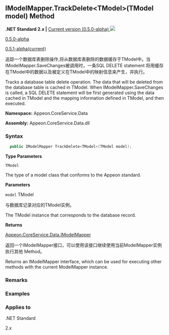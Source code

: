 

## **IModelMapper.TrackDelete&#60;TModel>(TModel model) Method**

**.NET Standard 2.x |**  <a href="javascript:void(0)" class="dropdown">Current version (0.5.0-alpha) <img src="~/images/dropdown.png"/></a>

<div class="otherversions"  value="versdiv">

<a href="javascript:void(0)">0.5.0-alpha</a>

<a href="javascript:void(0)">0.5.1-alpha(current)</a>

</div>

追踪一个数据库表删除操作,将从数据库表删除的数据缓存于TModel中。当IModelMapper.SaveChanges被调用时，一条SQL DELETE statement 将用缓存在TModel中的数据以及被定义在TModel中的映射信息来产生，并执行。

Tracks a database table delete operation. The data that will be deleted from the database table is cached in TModel. When IModelMapper.SaveChanges is called, a SQL DELETE statement will be first generated using the data cached in TModel and the mapping information defined in TModel, and then executed.

 **Namespace:** Appeon.CoreService.Data

 **Assembly:** Appeon.CoreService.Data.dll

### **Syntax**

```c#
  public IModelMapper TrackDelete<TModel>(TModel model);
```

**Type Parameters**

`TModel`

The type of a model class that conforms to the Appeon standard.

**Parameters**

`model` TModel

与数据库记录对应的TModel实例。

The TModel instance that corresponds to the database record.

**Returns**

[Appeon.CoreService.Data.IModelMapper](../../IModelMapper/IModelMapper.html)

返回一个IModelMapper接口，可以使用该接口继续使用当前ModelMapper实例执行其他 Method。

Returns an IModelMapper interface, which can be used for executing other methods with the current ModelMapper instance.

### **Remarks**



### **Examples**



### **Applies to**

.NET Standard 

2.x